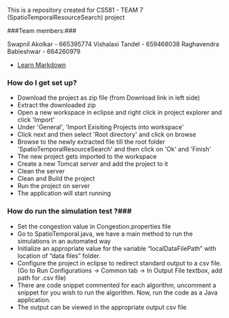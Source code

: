 This is a repository created for CS581 - TEAM 7 (SpatioTemporalResourceSearch) project

###Team members:###

Swapnil Akolkar - 665395774
Vishalaxi Tandel - 659468038 
Raghavendra Bableshwar - 664260979
* [Learn Markdown](https://bitbucket.org/tutorials/markdowndemo)

### How do I get set up? ###

* Download the project as zip file (from Download link in left side)
* Extract the downloaded zip
* Open a new workspace in eclipse and right click in project explorer and click 'Import'
* Under 'General', 'Import Exisiting Projects into workspace'
* Click next and then select 'Root directory' and click on browse
* Browse to the newly extracted file till the root folder 'SpatioTemporalResourceSearch' and then click on 'Ok' and 'Finish'
* The new project gets imported to the workspace
* Create a new Tomcat server and add the project to it
* Clean the server
* Clean and Build the project
* Run the project on server
* The application will start running


### How do run the simulation test ?###
* Set the congestion value in Congestion.properties file
* Go to SpatioTemporal.java, we have a main method to run the simulations in an automated way
* Initialize an appropriate value for the variable “localDataFilePath” with location of “data files” folder.
* Configure the project in eclipse to redirect standard output to a csv file. (Go to Run Configurations -> Common tab -> In Output File textbox, add path for .csv file)
* There are code snippet commented for each algorithm, uncomment a snippet for you wish to run the algorithm. Now, run the code as a Java application.
* The output can be viewed in the appropriate output csv file